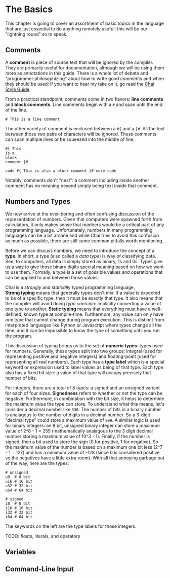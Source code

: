 # The Basics

This chapter is going to cover an assortment of basic topics in the language
that are just essential to do anything remotely useful: this will be our
"lightning round" so to speak.

## Comments

A **comment** is piece of source text that will be ignored by the compiler. They
are primarily useful for documentation, although we will be using them more as
annotations in this guide.  There is a whole lot of debate and "programmer
philosophizing" about how to write good comments and when they should be used:
if you want to hear my take on it, go read the
[Chai Style Guide](/docs/style-guide).

From a practical standpoint, comments come in two flavors: **line comments**
and **block comments**.  Line comments begin with a `#` and span until the
end of the line.

    # This is a line comment

The other variety of comment is enclosed between a `#{` and a `}#`.  All
the text between those two pairs of characters will be ignored.  These comments
can span multiple lines or be squeezed into the middle of line.

    #{ This
    is a
    block
    comment }#

    code #{ This is also a block comment }# more code

Notably, comments don't "nest": a comment including inside another comment has
no meaning beyond simply being text inside that comment.  

## Numbers and Types

We now arrive at the ever-boring and often confusing discussion of the
representation of numbers.  Given that computers were spawned forth from
calculators, it only makes sense that numbers would be a critical part of any
programming language.  Unfortunately, numbers in many programming languages can
be a bit arcane and while Chai tries to avoid this confusion as much as
possible, there are still some common pitfalls worth mentioning.

Before we can discuss numbers, we need to introduce the concept of a **type**.
In short, a type (also called a *data type*) is way of classifying data. See, to
computers, all data is simply stored as binary, 1s and 0s.  Types give us a way
to give those binary digits special meaning based on how we want to use them.
Formally, a type is a set of possible values and operations that can be applied
to and between those values.

Chai is a *strongly* and *statically* typed programming language.  
**Strong typing** means that generally types don't mix: if a value is expected
to be of a specific type, then it must be exactly that type.  It also means that
the compiler will avoid doing *type coercion*: implicitly converting a value of
one type to another.  **Static typing** means that everything must have a
well-defined, known type at compile-time.  Furthermore, any value can only have
*one* type that cannot change during program execution.  This is distinct from
interpreted languages like Python or Javascript where types change all the time,
and it can be impossible to know the type of something until you run the
program.

This discussion of typing brings us to the set of **numeric types**: types used
for numbers.  Generally, these types split into two groups: integral (used for
representing positive and negative integers) and floating-point (used for
representing all real numbers).  Each type has a **type label** which is a
special keyword or expression used to label values as being of that type.  Each
type also has a fixed bit size: a value of that type will occupy precisely that
number of bits. 

For integers, there are a total of 8 types: a signed and an unsigned variant for
each of four sizes.  **Signedness** refers to whether or not the type can be
negative.  Furthermore, in combination with the bit size, it helps to determine
the maximum value the type can store.  To understand what this means, let's
consider a decimal number like `336`.  The number of bits in a binary number is
analagous to the number of digits in a decimal number.  So a 3-digit "decimal
type" could store a maximum value of `999`.  A similar logic is used for binary
integers: an 8 bit, unsigned binary integer can store a maximum value of 2^8 - 1
= 255 (mathematically analagous to the 3 digit decimal number storing a maximum
value of 10^3 - 1).  Finally, if the number is signed, then a bit used to store
the sign (0 for positive, 1 for negative).  So the maximum value of the number
is based on a maximum one bit less (2^7 - 1 = 127) and has a minimum value of
-128 (since 0 is considered positive so the negatives have a little extra room).
With all that annoying garbage out of the way, here are the types:

    # unsigned: 
    u8  # 8 bit
    u16 # 16 bit
    u32 # 32 bit
    u64 # 64 bit

    # signed
    i8  # 8 bit
    i16 # 16 bit
    i32 # 32 bit
    i64 # 64 bit

The keywords on the left are the type labels for those integers.

TODO: floats, literals, and operators

## Variables

## Command-Line Input

